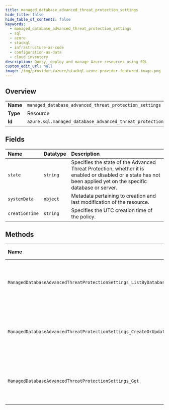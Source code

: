 ```yaml
---
title: managed_database_advanced_threat_protection_settings
hide_title: false
hide_table_of_contents: false
keywords:
  - managed_database_advanced_threat_protection_settings
  - sql
  - azure    
  - stackql
  - infrastructure-as-code
  - configuration-as-data
  - cloud inventory
description: Query, deploy and manage Azure resources using SQL
custom_edit_url: null
image: /img/providers/azure/stackql-azure-provider-featured-image.png
---
```

  
    

## Overview
<table><tbody>
<tr><td><b>Name</b></td><td><code>managed_database_advanced_threat_protection_settings</code></td></tr>
<tr><td><b>Type</b></td><td>Resource</td></tr>
<tr><td><b>Id</b></td><td><code>azure.sql.managed_database_advanced_threat_protection_settings</code></td></tr>
</tbody></table>

## Fields
| Name | Datatype | Description |
|:-----|:---------|:------------|
| `state` | `string` | Specifies the state of the Advanced Threat Protection, whether it is enabled or disabled or a state has not been applied yet on the specific database or server. |
| `systemData` | `object` | Metadata pertaining to creation and last modification of the resource. |
| `creationTime` | `string` | Specifies the UTC creation time of the policy. |
## Methods
| Name | Accessible by | Required Params | Description |
|:-----|:--------------|:----------------|:------------|
| `ManagedDatabaseAdvancedThreatProtectionSettings_ListByDatabase` | `SELECT` | `databaseName, managedInstanceName, resourceGroupName, subscriptionId` | Gets a list of managed database's Advanced Threat Protection states. |
| `ManagedDatabaseAdvancedThreatProtectionSettings_CreateOrUpdate` | `INSERT` | `advancedThreatProtectionName, databaseName, managedInstanceName, resourceGroupName, subscriptionId` | Creates or updates a managed database's Advanced Threat Protection state. |
| `ManagedDatabaseAdvancedThreatProtectionSettings_Get` | `EXEC` | `advancedThreatProtectionName, databaseName, managedInstanceName, resourceGroupName, subscriptionId` | Gets a managed database's Advanced Threat Protection state. |
